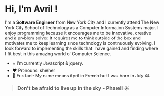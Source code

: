 

# Hi, I'm Avril !

I'm a **Software Engineer** from New York City and I currently attend The New York City School of Technology as a Computer Information Systems major. 
I enjoy programming because it encourages me to be innovative, creative and a problem solver. 
It requires me to think outside of the box and motivates me to keep learning since technology is continuously evolving. 
I look forward to implementing the skills that I have gained and finding where I fit best in this amazing world of Computer Science.


- :star: I’m currently Javascript & jquery.
- :heart: Pronouns: she/her
- :rose: Fun fact: My name means April in French but I was born in July :joy:.



> ### **Don't be afraid to live up in the sky - Pharell** :sunny:
